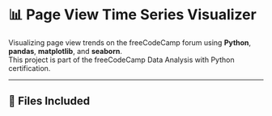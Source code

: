 # 📊 Page View Time Series Visualizer

Visualizing page view trends on the freeCodeCamp forum using **Python**, **pandas**, **matplotlib**, and **seaborn**.  
This project is part of the freeCodeCamp Data Analysis with Python certification.

---

## 📁 Files Included

